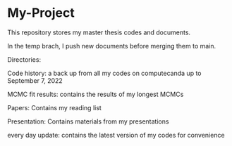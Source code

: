 # My-Project
This repository stores my master thesis codes and documents.

In the temp brach, I push new documents before merging them to main.

Directories:

Code history: a back up from all my codes on computecanda up to September 7, 2022

MCMC fit results: contains the results of my longest MCMCs

Papers: Contains my reading list

Presentation: Contains materials from my presentations

every day update: contains the latest version of my codes for convenience
